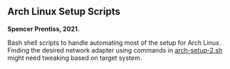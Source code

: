 ## Arch Linux Setup Scripts

**Spencer Prentiss, 2021.**

Bash shell scripts to handle automating most of the setup for Arch Linux.  
Finding the desired network adapter using commands in [arch-setup-2.sh](https://github.com/Spencer-Prentiss/arch-linux-setup-scripts/blob/master/arch-setup-2.sh)  
might need tweaking based on target system.
